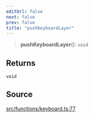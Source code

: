 ```yaml
---
editUrl: false
next: false
prev: false
title: "pushKeyboardLayer"
---
```


> **pushKeyboardLayer**(): `void`

## Returns

`void`

## Source

[src/functions/keyboard.ts:77](https://github.com/relishinc/dill-pixel/blob/543438455c9a47928084300159416186c2aa1095/src/functions/keyboard.ts#L77)
